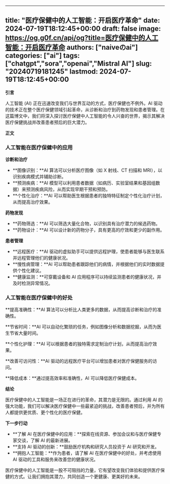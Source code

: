
---
title: "医疗保健中的人工智能：开启医疗革命"
date: 2024-07-19T18:12:45+00:00
draft: false
image: https://og.g0f.cn/api/og?title=医疗保健中的人工智能：开启医疗革命
authors: ["naiveのai"]
categories: ["ai"]
tags: ["chatgpt","sora","openai","Mistral AI"]
slug: "20240719181245"
lastmod: 2024-07-19T18:12:45+00:00
---
**引言**

人工智能 (AI) 正在迅速改变我们与世界互动的方式，医疗保健也不例外。AI 驱动的技术正在整个医疗保健领域引起革命，从诊断和治疗到药物发现和患者管理。在这篇博文中，我们将深入探讨医疗保健中人工智能的令人兴奋的世界，揭示其解决医疗保健挑战并改善患者预后的巨大潜力。

**正文**

### 人工智能在医疗保健中的应用

**诊断和治疗**

* **图像识别：**AI 算法可以分析医疗图像（如 X 射线、CT 扫描和 MRI），以识别疾病模式并辅助诊断。
* **预测疾病：**AI 模型可以利用患者数据（如病历、实验室结果和基因组数据）来预测疾病风险，从而实现早期干预和预防。
* **个性化治疗：**AI 可以帮助医生根据患者的独特特征制定个性化治疗计划，从而提高治疗效果。

**药物发现**

* **药物筛选：**AI 可以筛选大量化合物，以识别具有治疗潜力的候选药物。
* **药物设计：**AI 可以设计新的药物分子，具有更高的疗效和更少的副作用。

**患者管理**

* **远程医疗：**AI 驱动的虚拟助手可以提供远程护理，使患者能够与医生联系并远程管理他们的健康状况。
* **慢性病管理：**AI 可以帮助患者跟踪他们的病情，并根据他们的实时数据提供个性化建议。
* **健康监测：**可穿戴设备和 AI 应用程序可以持续监测患者的健康状况，并及时检测异常情况。

### 人工智能在医疗保健中的好处

**提高准确性：**AI 算法可以分析比人类更多的数据，从而提高诊断和治疗的准确性。

**节省时间：**AI 可以自动化繁琐的任务，例如图像分析和数据挖掘，从而为医生节省大量时间。

**个性化护理：**AI 可以根据患者的独特需求定制治疗计划，从而提高治疗效果。

**改善可访问性：**AI 驱动的远程医疗平台可以增加患者对医疗保健服务的访问。

**降低成本：**通过提高效率和准确性，AI 可以降低医疗保健成本。

**结论**

医疗保健中的人工智能是一场正在进行的革命，其潜力是无限的。通过利用 AI 的强大功能，我们可以解决医疗保健中一些最紧迫的挑战，改善患者预后，并为所有人都提供更优质、更个性化的医疗保健。

**下一步行动**

* **了解 AI 在医疗保健中的应用：**探索在线资源、参加会议和与医疗保健专家交谈，了解 AI 的最新进展。
* **支持 AI 驱动的创新：**鼓励医疗机构和研究人员投资于 AI 研究和开发。
* **拥抱人工智能：**作为患者，请了解 AI 在医疗保健中的好处，并考虑使用 AI 驱动的工具和服务来改善您的健康状况。

医疗保健中的人工智能是一股不可阻挡的力量，它有望改变我们体验和提供医疗保健的方式。让我们拥抱其潜力，共同创造一个更健康、更美好的未来。